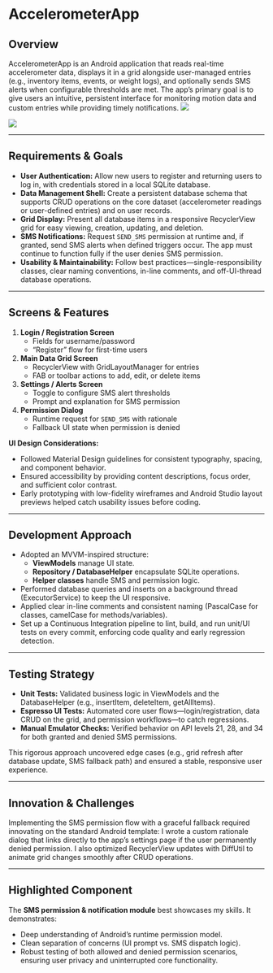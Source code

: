 # AccelerometerApp

## Overview  
AccelerometerApp is an Android application that reads real-time accelerometer data, displays it in a grid alongside user-managed entries (e.g., inventory items, events, or weight logs), and optionally sends SMS alerts when configurable thresholds are met. The app’s primary goal is to give users an intuitive, persistent interface for monitoring motion data and custom entries while providing timely notifications.
<img src="https://imgur.com/a/7aYSKUw.png">
 
<img src="https://i.imgur.com/V0wlesT.png"/>

---

## Requirements & Goals  
- **User Authentication:** Allow new users to register and returning users to log in, with credentials stored in a local SQLite database.  
- **Data Management Shell:** Create a persistent database schema that supports CRUD operations on the core dataset (accelerometer readings or user-defined entries) and on user records.  
- **Grid Display:** Present all database items in a responsive RecyclerView grid for easy viewing, creation, updating, and deletion.  
- **SMS Notifications:** Request `SEND_SMS` permission at runtime and, if granted, send SMS alerts when defined triggers occur. The app must continue to function fully if the user denies SMS permission.  
- **Usability & Maintainability:** Follow best practices—single-responsibility classes, clear naming conventions, in-line comments, and off-UI-thread database operations.

---

## Screens & Features  
1. **Login / Registration Screen**  
   - Fields for username/password  
   - “Register” flow for first-time users  
2. **Main Data Grid Screen**  
   - RecyclerView with GridLayoutManager for entries  
   - FAB or toolbar actions to add, edit, or delete items  
3. **Settings / Alerts Screen**  
   - Toggle to configure SMS alert thresholds  
   - Prompt and explanation for SMS permission  
4. **Permission Dialog**  
   - Runtime request for `SEND_SMS` with rationale  
   - Fallback UI state when permission is denied  

**UI Design Considerations:**  
- Followed Material Design guidelines for consistent typography, spacing, and component behavior.  
- Ensured accessibility by providing content descriptions, focus order, and sufficient color contrast.  
- Early prototyping with low-fidelity wireframes and Android Studio layout previews helped catch usability issues before coding.

---

## Development Approach  
- Adopted an MVVM-inspired structure:  
  - **ViewModels** manage UI state.  
  - **Repository / DatabaseHelper** encapsulate SQLite operations.  
  - **Helper classes** handle SMS and permission logic.  
- Performed database queries and inserts on a background thread (ExecutorService) to keep the UI responsive.  
- Applied clear in-line comments and consistent naming (PascalCase for classes, camelCase for methods/variables).  
- Set up a Continuous Integration pipeline to lint, build, and run unit/UI tests on every commit, enforcing code quality and early regression detection.

---

## Testing Strategy  
- **Unit Tests:** Validated business logic in ViewModels and the DatabaseHelper (e.g., insertItem, deleteItem, getAllItems).  
- **Espresso UI Tests:** Automated core user flows—login/registration, data CRUD on the grid, and permission workflows—to catch regressions.  
- **Manual Emulator Checks:** Verified behavior on API levels 21, 28, and 34 for both granted and denied SMS permissions.  

This rigorous approach uncovered edge cases (e.g., grid refresh after database update, SMS fallback path) and ensured a stable, responsive user experience.

---

## Innovation & Challenges  
Implementing the SMS permission flow with a graceful fallback required innovating on the standard Android template: I wrote a custom rationale dialog that links directly to the app’s settings page if the user permanently denied permission. I also optimized RecyclerView updates with DiffUtil to animate grid changes smoothly after CRUD operations.

---

## Highlighted Component  
The **SMS permission & notification module** best showcases my skills. It demonstrates:  
- Deep understanding of Android’s runtime permission model.  
- Clean separation of concerns (UI prompt vs. SMS dispatch logic).  
- Robust testing of both allowed and denied permission scenarios, ensuring user privacy and uninterrupted core functionality.

